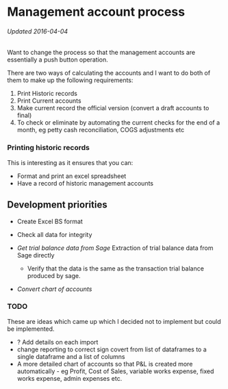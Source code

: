 # Management account process
###### Updated 2016-04-04

Want to change the process so that the management accounts are essentially a push button operation.

There are two ways of calculating the accounts and I want to do both of them to make up the following requirements:

1. Print Historic records
2. Print Current accounts
3. Make current record the official version (convert a draft accounts to final)
4. To check or eliminate by automating the current checks for the end of a month, eg petty cash reconciliation, COGS adjustments etc

### Printing historic records
This is interesting as it ensures that you can:

- Format and print an excel spreadsheet
- Have a record of historic management accounts

## Development priorities

- Create Excel BS format
- Check all data for integrity
- *Get trial balance data from Sage* Extraction of trial balance data from Sage directly
	- Verify that the data is the same as the transaction trial balance produced by sage.

- *Convert chart of accounts*


### TODO
These are ideas which came up which I decided not to implement but could be implemented.   

- ? Add details on each import
- change reporting to correct sign covert from list of dataframes to a single dataframe and a list of columns   
- A more detailed chart of accounts so that P&L is created more automatically - eg Profit, Cost of Sales, variable works expense, fixed works expense, admin expenses etc.   

